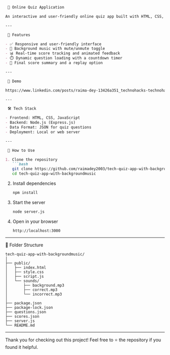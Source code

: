 ````markdown
 🎯 Online Quiz Application

An interactive and user-friendly online quiz app built with HTML, CSS, and JavaScript. This project features a responsive design, background music with mute/unmute toggle, real-time score tracking, and dynamic question loading with a countdown timer.

---

 🚀 Features

- ✅ Responsive and user-friendly interface  
- 🎵 Background music with mute/unmute toggle  
- 📊 Real-time score tracking and animated feedback  
- ⏱️ Dynamic question loading with a countdown timer  
- 🏁 Final score summary and a replay option  

---

 📸 Demo

https://www.linkedin.com/posts/raima-dey-13426a351_technohacks-technohacksedutechofficial-webdevelopment-activity-7333211015767072769-TR0e?utm_source=share&utm_medium=member_desktop&rcm=ACoAAFfIEjgBh_9vyf6CGiDyydF9iq8O8XpKybM

---

 🛠️ Tech Stack

- Frontend: HTML, CSS, JavaScript  
- Backend: Node.js (Express.js)  
- Data Format: JSON for quiz questions  
- Deployment: Local or web server

---

 🧠 How to Use

1. Clone the repository  
   ```bash
   git clone https://github.com/raimadey2003/tech-quiz-app-with-backgroundmusic.git
   cd tech-quiz-app-with-backgroundmusic
````

2. Install dependencies 

   ```bash
   npm install
   ```

3. Start the server

   ```bash
   node server.js
   ```

4. Open in your browser

   ```
   http://localhost:3000
   ```

---

 📁 Folder Structure

```
tech-quiz-app-with-backgroundmusic/
│
├── public/
│   ├── index.html
│   ├── style.css
│   ├── script.js
│   └── sounds/
│       ├── background.mp3
│       ├── correct.mp3
│       └── incorrect.mp3
│
├── package.json
├── package-lock.json
├── questions.json
├── scores.json
├── server.js
└── README.md
```

---

Thank you for checking out this project! Feel free to ⭐️ the repository if you found it helpful.

